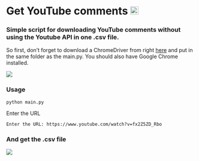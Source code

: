 # Get YouTube comments <img src="https://image.flaticon.com/icons/png/512/1384/1384060.png" width="22px">


### Simple script for downloading YouTube comments without using the Youtube API in one .csv file.


So first, don’t forget to download a ChromeDriver from right [here](https://chromedriver.storage.googleapis.com/93.0.4577.15/chromedriver_win32.zip) and put in the same folder as the main.py. You should also have Google Chrome installed.

<img src="https://i.ibb.co/zmjxmv5/Capture.jpg">

### Usage

```
python main.py
```
Enter the URL
```
Enter the URL: https://www.youtube.com/watch?v=fx2Z5ZD_Rbo
```

### And get the .csv file

<img src="https://i.ibb.co/ncKqQfG/Capsture.jpg">